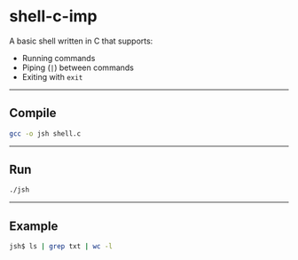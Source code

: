 # shell-c-imp

A basic shell written in C that supports:

- Running commands
- Piping (`|`) between commands
- Exiting with `exit`

---

## Compile

```bash
gcc -o jsh shell.c
```

---

## Run

```bash
./jsh
```

---

## Example

```bash
jsh$ ls | grep txt | wc -l
```
